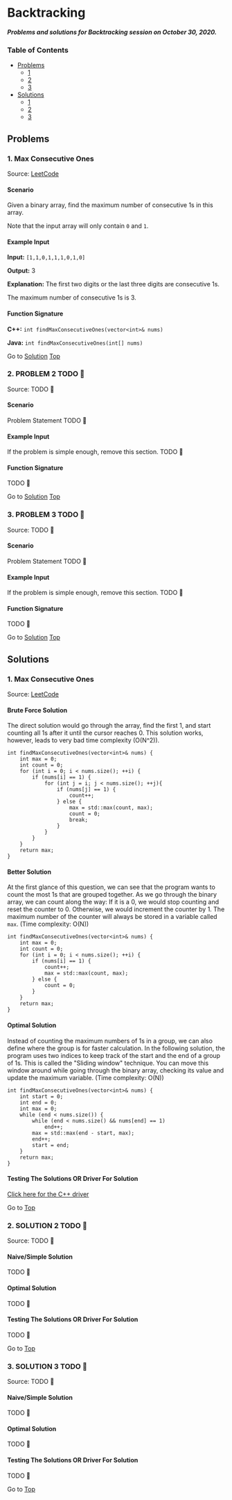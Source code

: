 <!-- Don't remove -->
<a name="top"/>

# Backtracking

***Problems and solutions for Backtracking session on October 30, 2020.***

### Table of Contents

* [Problems](#problems)
  * [1](#p1)
  * [2](#p2)
  * [3](#p3)
* [Solutions](#solutions)
  * [1](#s1)
  * [2](#s2)
  * [3](#s3)

<!-- Don't remove -->
<a name="problems"/>

## Problems

<a name="p1"/>

### 1. Max Consecutive Ones

Source: [LeetCode](https://leetcode.com/problems/max-consecutive-ones/)

#### Scenario

Given a binary array, find the maximum number of consecutive 1s in this array.

Note that the input array will only contain `0` and `1`.

#### Example Input

**Input:** `[1,1,0,1,1,1,0,1,0]`

**Output:** 3

**Explanation:** 
The first two digits or the last three digits are consecutive 1s.

The maximum number of consecutive 1s is 3.

#### Function Signature

**C++:** `int findMaxConsecutiveOnes(vector<int>& nums)`

**Java:** `int findMaxConsecutiveOnes(int[] nums)`

<!-- Don't remove -->
Go to [Solution](#s1)   [Top](#top)

<!-- Don't remove -->
<a name="p2"/>

### 2. PROBLEM 2 TODO :bug:

Source: TODO :bug:

#### Scenario

Problem Statement TODO :bug:

#### Example Input

If the problem is simple enough, remove this section. TODO :bug:

#### Function Signature

TODO :bug:

<!-- Don't remove -->
Go to [Solution](#s2)   [Top](#top)

<!-- Don't remove -->
<a name="p3"/>

### 3. PROBLEM 3 TODO :bug:

Source: TODO :bug:

#### Scenario

Problem Statement TODO :bug:

#### Example Input

If the problem is simple enough, remove this section. TODO :bug:

#### Function Signature

TODO :bug:

<!-- Don't remove -->
Go to [Solution](#s3)   [Top](#top)

<!-- Don't remove -->
<a name="solutions"/>

## Solutions

<!-- Don't remove -->
<a name="s1"/>

### 1. Max Consecutive Ones

Source: [LeetCode](https://leetcode.com/problems/max-consecutive-ones/)

#### Brute Force Solution

The direct solution would go through the array, find the first 1, and 
start counting all 1s after it until the cursor reaches 0. This solution
works, however, leads to very bad time complexity (O(N^2)).

```
int findMaxConsecutiveOnes(vector<int>& nums) {
    int max = 0;
    int count = 0;
    for (int i = 0; i < nums.size(); ++i) {
        if (nums[i] == 1) {
            for (int j = i; j < nums.size(); ++j){
                if (nums[j] == 1) {
                    count++;
                } else {
                    max = std::max(count, max);
                    count = 0;
                    break;
                }
            }
        }
    }
    return max;
}
```


#### Better Solution

At the first glance of this question, we can see that the program wants to 
count the most 1s that are grouped together. As we go through the binary 
array, we can count along the way: If it is a 0, we would stop counting 
and reset the counter to 0. Otherwise, we would increment the counter by 1. 
The maximum number of the counter will always be stored in a variable called 
`max`. (Time complexity: O(N))

```
int findMaxConsecutiveOnes(vector<int>& nums) {
    int max = 0;
    int count = 0;
    for (int i = 0; i < nums.size(); ++i) {
        if (nums[i] == 1) {
            count++;
            max = std::max(count, max);
        } else {
            count = 0;
        }
    }
    return max;
}
```

#### Optimal Solution

Instead of counting the maximum numbers of 1s in a group, we can also define 
where the group is for faster calculation. In the following solution, the 
program uses two indices to keep track of the start and the end of a group 
of 1s. This is called the "Sliding window" technique. You can move this 
window around while going through the binary array, checking its value and 
update the maximum variable. (Time complexity: O(N))

```
int findMaxConsecutiveOnes(vector<int>& nums) {
    int start = 0;
    int end = 0;
    int max = 0;
    while (end < nums.size()) {
        while (end < nums.size() && nums[end] == 1)
            end++;
        max = std::max(end - start, max);
        end++;
        start = end;
    }
    return max;
}
```

#### Testing The Solutions OR Driver For Solution

[Click here for the C++ driver](./QuestionOne/driver.cpp)

<!-- Don't remove -->
Go to [Top](#top)

<!-- Don't remove -->
<a name="s2"/>

### 2. SOLUTION 2 TODO :bug:

Source: TODO :bug:

#### Naive/Simple Solution

TODO :bug:

#### Optimal Solution

TODO :bug:

#### Testing The Solutions OR Driver For Solution

TODO :bug:

<!-- Don't remove -->
Go to [Top](#top)

<!-- Don't remove -->
<a name="s3"/>

### 3. SOLUTION 3 TODO :bug:

Source: TODO :bug:

#### Naive/Simple Solution 

TODO :bug:

#### Optimal Solution

TODO :bug:

#### Testing The Solutions OR Driver For Solution

TODO :bug:

<!-- Don't remove -->
Go to [Top](#top)
